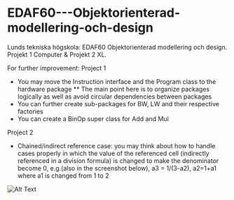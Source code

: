 # EDAF60---Objektorienterad-modellering-och-design
Lunds tekniska högskola: EDAF60 Objektorienterad modellering och design. Projekt 1 Computer &amp; Projekt 2 XL. 



For further improvement:
Project 1
- You may move the Instruction interface and the Program class to the hardware package
** The main point here is to organize packages logically as well as avoid circular dependencies between packages
- You can further create sub-packages for BW, LW and their respective factories
- You can create a BinOp super class for Add and Mul

Project 2
- Chained/indirect reference case: you may think about how to handle cases properly in which the value of the referenced cell (indirectly referenced in a division formula) is changed to make the denominator become 0, e.g.(also in the screenshot below), a3 = 1/(3-a2), a2=1+a1 where a1 is changed from 1 to 2



![Alt Text](https://media3.giphy.com/media/ule4vhcY1xEKQ/giphy.gif?cid=ecf05e47ekzqgrepuljbomr4vn9qx9yqv98dsod8qe3f62vu&rid=giphy.gif&ct=gif)
